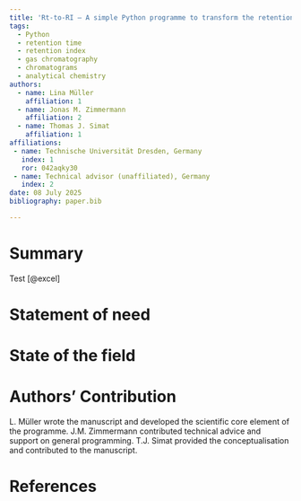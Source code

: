 ```yaml
---
title: 'Rt-to-RI – A simple Python programme to transform the retention time (Rt) into the retention index (RI) for gas chromatography chromatograms'
tags:
  - Python
  - retention time
  - retention index
  - gas chromatography
  - chromatograms
  - analytical chemistry
authors:
  - name: Lina Müller
    affiliation: 1
  - name: Jonas M. Zimmermann
    affiliation: 2
  - name: Thomas J. Simat
    affiliation: 1
affiliations:
 - name: Technische Universität Dresden, Germany
   index: 1
   ror: 042aqky30
 - name: Technical advisor (unaffiliated), Germany
   index: 2
date: 08 July 2025
bibliography: paper.bib

---
```


# Summary
Test [@excel]

# Statement of need


# State of the field


# Authors’ Contribution
L. Müller wrote the manuscript and developed the scientific core element of the programme. J.M. Zimmermann contributed technical advice and support on general programming. T.J. Simat provided the conceptualisation and contributed to the manuscript. 


# References
